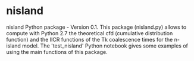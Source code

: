 # nisland
nisland Python package - Version 0.1.  This package (nisland.py) allows to compute with Python 2.7 the theoretical cfd  (cumulative distribution function) and the IICR functions of the Tk coalescence times for the n-island model. The 'test_nisland' Python notebook gives some examples of using the main functions of this package.
